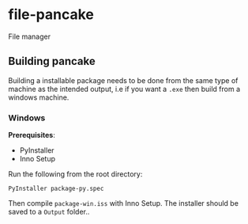 # file-pancake
File manager

## Building pancake
Building a installable package needs to be done from the same type of machine as the intended output, i.e if you want a `.exe` then build from a windows machine.

### Windows
**Prerequisites**:
* PyInstaller
* Inno Setup

Run the following from the root directory:
```
PyInstaller package-py.spec
```
Then compile `package-win.iss` with Inno Setup. The installer should be saved to a `Output` folder..